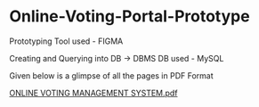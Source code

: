 # Online-Voting-Portal-Prototype

Prototyping Tool used - FIGMA

Creating and Querying into DB -> DBMS
DB used - MySQL


Given below is a glimpse of all the pages in PDF Format

[ONLINE VOTING MANAGEMENT SYSTEM.pdf](https://github.com/shreyapandey970/Online-Voting-Portal-Prototype/files/13256331/ONLINE.VOTING.MANAGEMENT.SYSTEM.pdf)
